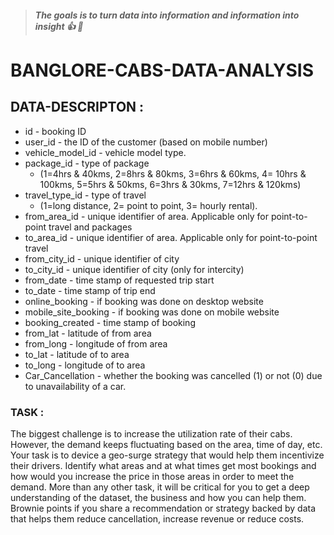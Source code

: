 > ##### The goals is to turn data into information and information into insight :+1: :metal:


# **BANGLORE-CABS-DATA-ANALYSIS**

## DATA-DESCRIPTON :

* id - booking ID
* user_id - the ID of the customer (based on mobile number)
* vehicle_model_id - vehicle model type.
* package_id - type of package 
  * (1=4hrs & 40kms, 2=8hrs & 80kms, 3=6hrs & 60kms, 4= 10hrs & 100kms, 5=5hrs & 50kms, 6=3hrs & 30kms, 7=12hrs & 120kms)
* travel_type_id - type of travel 
  * (1=long distance, 2= point to point, 3= hourly rental).
* from_area_id - unique identifier of area. Applicable only for point-to-point travel and packages
* to_area_id - unique identifier of area. Applicable only for point-to-point travel
* from_city_id - unique identifier of city
* to_city_id - unique identifier of city (only for intercity)
* from_date - time stamp of requested trip start
* to_date - time stamp of trip end
* online_booking - if booking was done on desktop website
* mobile_site_booking - if booking was done on mobile website
* booking_created - time stamp of booking
* from_lat - latitude of from area
* from_long - longitude of from area
* to_lat - latitude of to area
* to_long - longitude of to area
* Car_Cancellation - whether the booking was cancelled (1) or not (0) due to unavailability of a car.


### TASK :
The biggest challenge is to increase the utilization rate of their cabs. However, the demand keeps fluctuating based on the area, time of day, etc. Your task is to device a geo-surge strategy that would help them incentivize their drivers. Identify what areas and at what times get most bookings and how would you increase the price in those areas in order to meet the demand.
More than any other task, it will be critical for you to get a deep understanding of the dataset, the business and how you can help them.
Brownie points​ if you share a recommendation or strategy backed by data that helps them reduce cancellation, increase revenue or reduce costs.
